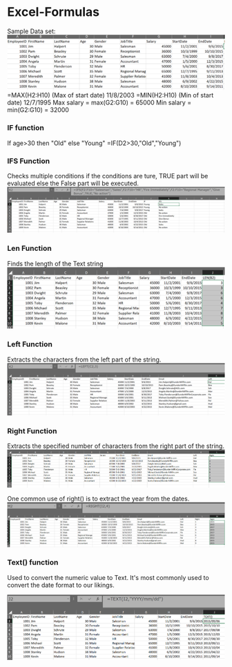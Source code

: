 # Excel-Formulas
Sample Data set:
![img alt](https://github.com/nsankareswari-70/Excel-Formulas/blob/163fd2148752fa24a84cb60fb1f6d709aad1eaa3/form1.png)
=MAX(H2:H10) (Max of start date)
11/8/2003
=MIN(H2:H10) (Min of start date)
12/7/1995
Max salary = max(G2:G10) = 65000
Min salary = min(G2:G10) = 32000
### IF function
If age>30 then "Old" else "Young"
=IF(D2>30,"Old","Young")
### IFS Function
Checks multiple conditions if the conditions are ture, TRUE part will be evaluated else the False part will be executed.
![img alt](https://github.com/nsankareswari-70/Excel-Formulas/blob/9b4c529fc02175104d85a703b2c855a5df417fb3/form2.png)
### Len Function
Finds the length of the Text string
![img alt](https://github.com/nsankareswari-70/Excel-Formulas/blob/575816317a2cd2f9e6777db10d5d167a3bef2abf/form3.png)

### Left Function
Extracts the characters from the left part of the string.
![img alt](https://github.com/nsankareswari-70/Excel-Formulas/blob/595cba91fdf751b8e0fc997ef8dc0998c7297c5d/form4.png)

### Right Function
Extracts the specified number of characters from the right part of the string.
![img alt](https://github.com/nsankareswari-70/Excel-Formulas/blob/d4e6dada52847cfc5457efe8945f97b9ed3b57bd/form5.png)

One common use of right() is to extract the year from the dates.
![img alt](https://github.com/nsankareswari-70/Excel-Formulas/blob/f2779bf67ff2ad858585d2da6e56a8aa1e3a8c27/form6.png)
### Text() function
Used to convert the numeric value to Text. It's most commonly used to convert the date format to our likings.


![img alt](https://github.com/nsankareswari-70/Excel-Formulas/blob/c32b1ad7a2e54a6bfa7870b0e4060f2bcc6bdefd/form7.png)

